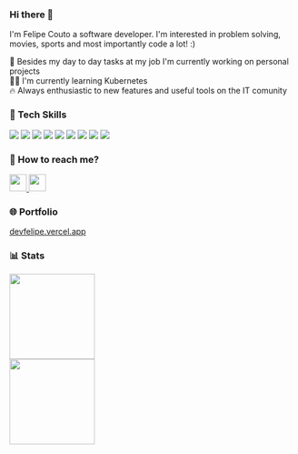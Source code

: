### Hi there 👋

I'm Felipe Couto a software developer. I'm interested in problem solving, movies, sports and most importantly code a lot! :)

🧰 Besides my day to day tasks at my job I'm currently working on personal projects
<br/>
👨‍🎓 I'm currently learning Kubernetes
<br/>
🔥 Always enthusiastic to new features and useful tools on the IT comunity


### 💼 Tech Skills
![](https://img.shields.io/badge/Framework-React-informational?style=flat&logo=react&color=61DAFB)
![](https://img.shields.io/badge/Framework-Angular-informational?style=flat&logo=angular&color=FF0000)
![](https://img.shields.io/badge/Code-Typescript-informational?style=flat&logo=typescript&logoColor=white)
![](https://img.shields.io/badge/Framework-Dotnet-informational?style=flat&logo=dotnet&logoColor=white)
![](https://img.shields.io/badge/Framework-Nest-informational?style=flat&logo=NestJs&color=FF0000)
![](https://img.shields.io/badge/Framework-node.js-informational?style=flat&logo=node.js&logoColor=white&color=6cc24a)
![](https://img.shields.io/badge/Container-Docker-informational?style=flat&logo=Docker&color=1D63ED)
![](https://img.shields.io/badge/Database-PostgreSQL-informational?style=flat&logo=PostgreSQL&color=336791)
![](https://img.shields.io/badge/Database-MongoDB-informational?style=flat&logo=mongodb&logoColor=white&color=215732)


### 🤝 How to reach me?

<a href="https://www.linkedin.com/in/felipecoutodarocha" target="_blank">
<img src="https://camo.githubusercontent.com/e9592fd6ea20b888ed3c7621d8c7257835af4f2e7232e92f5db4e9e2e4e91380/68747470733a2f2f6564656e742e6769746875622e696f2f537570657254696e7949636f6e732f696d616765732f7376672f6c696e6b6564696e2e737667" width="30px" height="30px" />
</a>

<a href="mailto: felipecoutodarocha@gmail.com">
<img src="https://camo.githubusercontent.com/39e81350f83b315e27ebc7633c5855591a59a6480975735c7d379d91eecbc4cb/68747470733a2f2f6564656e742e6769746875622e696f2f537570657254696e7949636f6e732f696d616765732f7376672f676d61696c2e737667" width="30px" height="30px" />
</a>

### 🌐 Portfolio
 [devfelipe.vercel.app](https://devfelipe.vercel.app/)

### 📊 Stats

<section> 
  <img style='display: block' height='150em' src='https://github-readme-stats.vercel.app/api?username=felipehimself&show_icons=true&theme=tokyonight' />
  <img style='display: block'  height='150em' src='https://github-readme-stats.vercel.app/api/top-langs/?username=felipehimself&layout=compact' />
</section>


